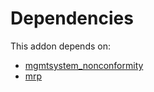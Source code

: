 # Dependencies

This addon depends on:

- [mgmtsystem_nonconformity](https://github.com/bringout/oca-technical)
- [mrp](https://github.com/bringout/oca-ocb-mrp)
